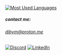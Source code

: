 <!-- [![Diby's GitHub Stats](https://github-readme-stats.vercel.app/api?username=d1by&theme=transparent&hide=prs,issues,contribs&show_icons=true&hide_border=true&include_all_commits=true&custom_title=stats)](https://github.com/anuraghazra/github-readme-stats) -->
[![Most Used Languages](https://github-readme-stats.vercel.app/api/top-langs/?username=d1by&layout=compact&langs_count=10&theme=transparent&hide_border=true&hide_title=false&custom_title=languages)](https://github.com/anuraghazra/github-readme-stats)

##### contact me:
###### dibym@proton.me
[![Discord](https://img.shields.io/badge/Discord-%237289DA.svg?logo=discord&logoColor=white)](https://discord.gg/frErDjHStx) [![LinkedIn](https://img.shields.io/badge/LinkedIn-%230077B5.svg?logo=linkedin&logoColor=white)](https://linkedin.com/in/dibymohapatra)
<!-- [![Instagram](https://img.shields.io/badge/Instagram-%23E4405F.svg?logo=Instagram&logoColor=white)](https://instagram.com/xdiby) -->

